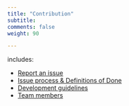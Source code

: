 ```yaml
---
title: "Contribution"
subtitle: 
comments: false
weight: 90

---
```


includes:

* [Report an issue](/contribution/report-an-issue)
* [Issue process & Definitions of Done](/contribution/issue-process)
* [Development guidelines](/contribution/development-guidelines)
* [Team members](/contribution/team-members)
